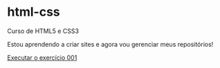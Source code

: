 # html-css
 Curso de HTML5 e CSS3

 Estou aprendendo a criar sites e agora vou gerenciar meus repositórios!

<a href ="https://gustavomiguelkcnco.github.io/html-css/exercicios/ex001/index.html">Executar o exercício 001</a>